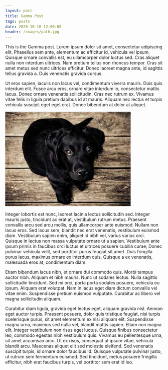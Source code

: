 ```yaml
---
layout: post
title: Gamma Post
tags: posts
date: 2020-10-10 12:00:00
header: /images/path.jpg
---
```


This is the Gamma post. Lorem ipsum dolor sit amet, consectetur adipiscing elit. Phasellus sem ante, elementum ac efficitur id, vehicula vel ipsum. Quisque ornare convallis est, eu ullamcorper dolor luctus sed. Cras aliquet nulla non interdum ultrices. Nam pretium tellus non rhoncus tempor. Cras sit amet metus sed nunc ultrices efficitur. Donec laoreet magna ante, id sagittis tellus gravida a. Duis venenatis gravida cursus.

Ut eros sapien, iaculis non lacus vel, condimentum viverra mauris. Duis quis interdum elit. Fusce arcu eros, ornare vitae interdum in, consectetur mattis lacus. Donec ornare venenatis sollicitudin. Cras nec rutrum ex. Vivamus vitae felis in ligula pretium dapibus id at mauris. Aliquam nec lectus et turpis vehicula suscipit eget eget erat. Donec bibendum at dolor at aliquet.

![Dog](/images/dog.jpg)

Integer lobortis est nunc, laoreet lacinia lectus sollicitudin sed. Integer mauris justo, tincidunt ac erat at, vestibulum rutrum metus. Praesent convallis arcu sed arcu mollis, quis ullamcorper ante euismod. Nullam non lacus eros. Sed lacus sem, blandit nec erat venenatis, vestibulum euismod diam. Vestibulum sapien enim, aliquet id nibh vel, varius varius orci. Quisque in lectus non massa vulputate ornare ut a sapien. Vestibulum ante ipsum primis in faucibus orci luctus et ultrices posuere cubilia curae; Donec pulvinar vehicula velit, sed porttitor purus feugiat sit amet. Duis fringilla purus lacus, maximus ornare ex interdum quis. Quisque a ex venenatis, malesuada eros at, condimentum diam.

Etiam bibendum lacus nibh, et ornare dui commodo quis. Morbi tempus auctor nibh. Aliquam et nibh mauris. Nunc ut sodales lectus. Nulla sagittis sollicitudin tincidunt. Sed mi orci, porta porta sodales posuere, vehicula eu ipsum. Aliquam erat volutpat. Nam in lacus eget diam dictum convallis vel vitae enim. Suspendisse pretium euismod vulputate. Curabitur ac libero vel magna sollicitudin aliquam.

Curabitur diam ligula, gravida eget lectus eget, aliquam gravida nisl. Aenean eget auctor turpis. Praesent posuere, dolor quis tristique feugiat, nisi turpis scelerisque purus, sit amet elementum ex nisi aliquam elit. Suspendisse magna urna, maximus sed nulla vel, blandit mattis sapien. Etiam non magna elit. Integer vestibulum non risus eget luctus. Quisque finibus consectetur leo, commodo egestas nibh vestibulum quis. Vivamus eu pellentesque urna, sit amet accumsan arcu. Ut ex risus, consequat ut ipsum vitae, vehicula blandit arcu. Maecenas aliquet elit sed molestie eleifend. Sed venenatis suscipit turpis, id ornare dolor faucibus id. Quisque vulputate pulvinar justo, ut rutrum sem fermentum euismod. Sed tincidunt, metus posuere fringilla efficitur, nibh erat faucibus turpis, vel porttitor sem erat id leo.